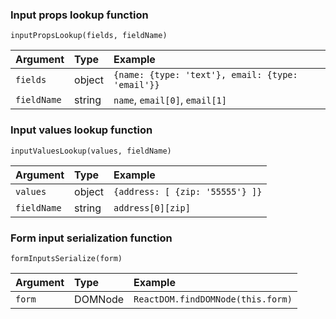 ### Input props lookup function

    inputPropsLookup(fields, fieldName)  

Argument    | Type        | Example
:-----------| :-----------| :-----------
`fields`      | object      | `{name: {type: 'text'}, email: {type: 'email'}}`
`fieldName`   | string      | `name`, `email[0]`, `email[1]`



### Input values lookup function

    inputValuesLookup(values, fieldName)  

Argument    | Type        | Example
:-----------| :-----------| :-----------
`values`      | object      | `{address: [ {zip: '55555'} ]}`
`fieldName`   | string      | `address[0][zip]`


### Form input serialization function

    formInputsSerialize(form)  

Argument    | Type        | Example
:-----------| :-----------| :-----------
`form`      | DOMNode      | `ReactDOM.findDOMNode(this.form)`
